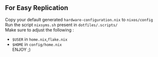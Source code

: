 ## For Easy Replication   
   
Copy your default generated `hardware-configuration.nix` to `nixos/config`    
Run the script `nixsyms.sh` present in `dotfiles/.scripts/`       
Make sure to adjust the following :            
- `$USER` in `home.nix`,`flake.nix`      
- `$HOME` in `config/home.nix`  
ENJOY ;)
